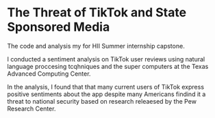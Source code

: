 # The Threat of TikTok and State Sponsored Media

The code and analysis my for HII Summer internship capstone.

I conducted a sentiment analysis on TikTok user reviews using natural language proccesing tcqhniques and the super computers at the Texas Advanced Computing Center.

In the analysis, I found that that many current users of TikTok express positive sentiments about the app despite many Americans findind it a threat to national security based on research releaesed by the Pew Research Center.
